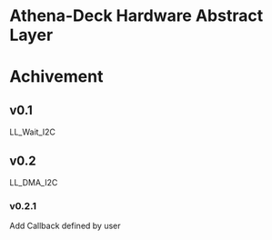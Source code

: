 # Athena-Deck Hardware Abstract Layer
# Achivement
## v0.1
LL_Wait_I2C
## v0.2
LL_DMA_I2C
### v0.2.1
Add Callback defined by user
